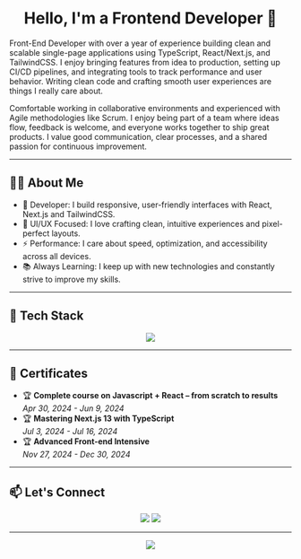 <h1 align="center">Hello, I'm a Frontend Developer 👋</h1>
<p>
  Front-End Developer with over a year of experience building clean and scalable single-page applications using TypeScript</b>, React/Next.js</b>, and TailwindCSS</b>. I enjoy bringing features from idea to production, setting up CI/CD</b> pipelines</b>, and integrating tools to track performance and user behavior. Writing clean code and crafting smooth user experiences are things I really care about.

  Comfortable working in collaborative environments and experienced with Agil</b>e methodologies like Scrum</b>. I enjoy being part of a team where ideas flow, feedback is welcome, and everyone works together to ship great products. I value good communication, clear processes, and a shared passion for continuous improvement.
</p>

---

## 🧑‍💻 About Me

- 🔧 Developer: I build responsive, user-friendly interfaces with React, Next.js and TailwindCSS.  
- 🎨 UI/UX Focused: I love crafting clean, intuitive experiences and pixel-perfect layouts.  
- ⚡ Performance: I care about speed, optimization, and accessibility across all devices.  
- 📚 Always Learning: I keep up with new technologies and constantly strive to improve my skills.  

---

## 🚀 Tech Stack

<p align="center">
  <img src="https://skillicons.dev/icons?i=react,nextjs,js,ts,html,css,sass,tailwind,framer" /><br />
</p>

---

## 📜 Certificates

- 🏆 **Complete course on Javascript + React – from scratch to results**  
  _Apr 30, 2024 - Jun 9, 2024_
- 🏆 **Mastering Next.js 13 with TypeScript**  
  _Jul 3, 2024 - Jul 16, 2024_
- 🏆 **Advanced Front-end Intensive**  
  _Nov 27, 2024 - Dec 30, 2024_

---

## 📫 Let's Connect

<p align="center">
  <a href="mazurkevich.mikhail.14@gmail.com"><img src="https://img.shields.io/badge/Email-red?logo=gmail&style=for-the-badge" /></a>
  <a href="https://www.instagram.com/mikemazdev/"><img src="https://img.shields.io/badge/Instagram-purple?logo=instagram&style=for-the-badge" /></a>
</p>

---

<p align="center">
  <img src="https://readme-typing-svg.herokuapp.com/?lines=Frontend+Developer;React+%2F+Next.js+%2F+TailwindCSS+%2F+TypeScript;Always+learning+new+things&center=true&width=1000&height=50" />
</p>
